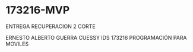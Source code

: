 # 173216-MVP

ENTREGA RECUPERACION 2 CORTE

ERNESTO ALBERTO GUERRA CUESSY
IDS
173216
PROGRAMACIÓN PARA MOVILES
